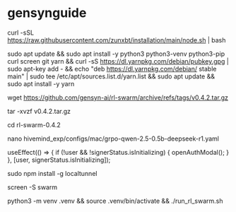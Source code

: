 # gensynguide

curl -sSL https://raw.githubusercontent.com/zunxbt/installation/main/node.sh | bash

sudo apt update && sudo apt install -y python3 python3-venv python3-pip curl screen git yarn && curl -sS https://dl.yarnpkg.com/debian/pubkey.gpg | sudo apt-key add - && echo "deb https://dl.yarnpkg.com/debian/ stable main" | sudo tee /etc/apt/sources.list.d/yarn.list && sudo apt update && sudo apt install -y yarn

wget https://github.com/gensyn-ai/rl-swarm/archive/refs/tags/v0.4.2.tar.gz

tar -xvzf v0.4.2.tar.gz

cd rl-swarm-0.4.2

nano hivemind_exp/configs/mac/grpo-qwen-2.5-0.5b-deepseek-r1.yaml

useEffect(() => {
  if (!user && !signerStatus.isInitializing) {
    openAuthModal();
  }
}, [user, signerStatus.isInitializing]);

sudo npm install -g localtunnel

screen -S swarm 

python3 -m venv .venv && source .venv/bin/activate && ./run_rl_swarm.sh
